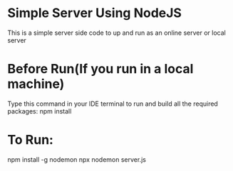 # Simple Server Using NodeJS

This is a simple server side code to up and run as an online server or local server


# Before Run(If you run in a local machine)
Type this command in your IDE terminal to run and build all the required packages: npm install

# To Run: 
npm install -g nodemon
npx nodemon server.js


